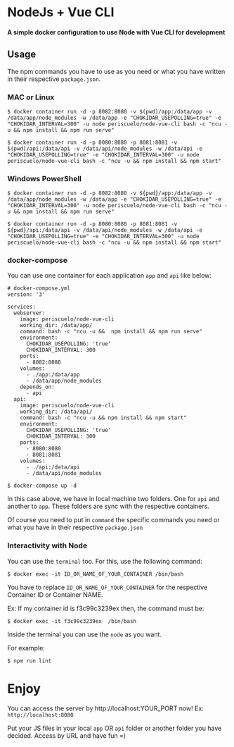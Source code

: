 # NodeJs + Vue CLI

#### A simple docker configuration to use Node with Vue CLI for development

## Usage

The npm commands you have to use as you need or what you have written in their respective `package.json`.

### MAC or Linux
`$ docker container run -d -p 8082:8080 -v $(pwd)/app:/data/app -v /data/app/node_modules -w /data/app -e "CHOKIDAR_USEPOLLING=true" -e "CHOKIDAR_INTERVAL=300" -u node periscuelo/node-vue-cli bash -c "ncu -u && npm install && npm run serve"`

`$ docker container run -d -p 8080:8080 -p 8081:8081 -v $(pwd)/api:/data/api -v /data/api/node_modules -w /data/api -e "CHOKIDAR_USEPOLLING=true" -e "CHOKIDAR_INTERVAL=300" -u node periscuelo/node-vue-cli bash -c "ncu -u && npm install && npm start"`

### Windows PowerShell
`$ docker container run -d -p 8082:8080 -v ${pwd}/app:/data/app -v /data/app/node_modules -w /data/app -e "CHOKIDAR_USEPOLLING=true" -e "CHOKIDAR_INTERVAL=300" -u node periscuelo/node-vue-cli bash -c "ncu -u && npm install && npm run serve"`

`$ docker container run -d -p 8080:8080 -p 8081:8081 -v ${pwd}/api:/data/api -v /data/api/node_modules -w /data/api -e "CHOKIDAR_USEPOLLING=true" -e "CHOKIDAR_INTERVAL=300" -u node periscuelo/node-vue-cli bash -c "ncu -u && npm install && npm start"`

### docker-compose

You can use one container for each application `app` and `api` like below:

```
# docker-compose.yml
version: '3'

services:
  webserver:
    image: periscuelo/node-vue-cli
    working_dir: /data/app/
    command: bash -c "ncu -u &&  npm install && npm run serve"
    environment:
      CHOKIDAR_USEPOLLING: 'true'
      CHOKIDAR_INTERVAL: 300
    ports:
      - 8082:8080
    volumes:
      - ./app:/data/app
      - /data/app/node_modules
    depends_on:
      - api
  api:
    image: periscuelo/node-vue-cli
    working_dir: /data/api/
    command: bash -c "ncu -u && npm install && npm start"
    environment:
      CHOKIDAR_USEPOLLING: 'true'
      CHOKIDAR_INTERVAL: 300
    ports:
      - 8080:8080
      - 8081:8081
    volumes:
      - ./api:/data/api
      - /data/api/node_modules
```
`$ docker-compose up -d`

In this case above, we have in local machine two folders. One for `api` and another to `app`. These folders are sync with the respective containers.

Of course you need to put in `command` the specific commands you need or what you have in their respective `package.json`

### Interactivity with Node
You can use the `terminal` too. For this, use the following command:

`$ docker exec -it ID_OR_NAME_OF_YOUR_CONTAINER /bin/bash`

You have to replace `ID_OR_NAME_OF_YOUR_CONTAINER` for  the respective Container ID or Container NAME.

Ex: If my container id is f3c99c3239ex then, the command must be:

`$ docker exec -it f3c99c3239ex  /bin/bash`

Inside the terminal you can use the `node` as you want.

For example:

`$ npm run lint`

# Enjoy

You can access the server by http://localhost:YOUR_PORT now! Ex: `http://localhost:8080`

Put your JS files in your local `app` OR `api` folder or another folder you have decided.
Access by URL and have fun =)
